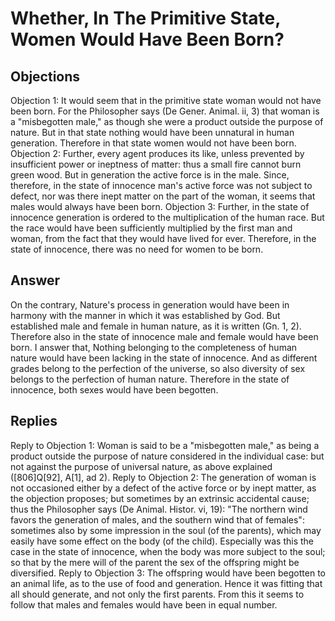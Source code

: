 # Whether, In The Primitive State, Women Would Have Been Born?
## Objections
Objection 1: It would seem that in the primitive state woman would not have been born. For the Philosopher says (De Gener. Animal. ii, 3) that woman is a "misbegotten male," as though she were a product outside the purpose of nature. But in that state nothing would have been unnatural in human generation. Therefore in that state women would not have been born.
Objection 2: Further, every agent produces its like, unless prevented by insufficient power or ineptness of matter: thus a small fire cannot burn green wood. But in generation the active force is in the male. Since, therefore, in the state of innocence man's active force was not subject to defect, nor was there inept matter on the part of the woman, it seems that males would always have been born.
Objection 3: Further, in the state of innocence generation is ordered to the multiplication of the human race. But the race would have been sufficiently multiplied by the first man and woman, from the fact that they would have lived for ever. Therefore, in the state of innocence, there was no need for women to be born.
## Answer
On the contrary, Nature's process in generation would have been in harmony with the manner in which it was established by God. But established male and female in human nature, as it is written (Gn. 1, 2). Therefore also in the state of innocence male and female would have been born.
I answer that, Nothing belonging to the completeness of human nature would have been lacking in the state of innocence. And as different grades belong to the perfection of the universe, so also diversity of sex belongs to the perfection of human nature. Therefore in the state of innocence, both sexes would have been begotten.
## Replies
Reply to Objection 1: Woman is said to be a "misbegotten male," as being a product outside the purpose of nature considered in the individual case: but not against the purpose of universal nature, as above explained ([806]Q[92], A[1], ad 2).
Reply to Objection 2: The generation of woman is not occasioned either by a defect of the active force or by inept matter, as the objection proposes; but sometimes by an extrinsic accidental cause; thus the Philosopher says (De Animal. Histor. vi, 19): "The northern wind favors the generation of males, and the southern wind that of females": sometimes also by some impression in the soul (of the parents), which may easily have some effect on the body (of the child). Especially was this the case in the state of innocence, when the body was more subject to the soul; so that by the mere will of the parent the sex of the offspring might be diversified.
Reply to Objection 3: The offspring would have been begotten to an animal life, as to the use of food and generation. Hence it was fitting that all should generate, and not only the first parents. From this it seems to follow that males and females would have been in equal number.